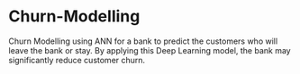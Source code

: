 # Churn-Modelling
Churn Modelling using ANN for a bank to predict the customers who will leave the bank or stay. 
By applying this Deep Learning model, the bank may significantly reduce customer churn.
